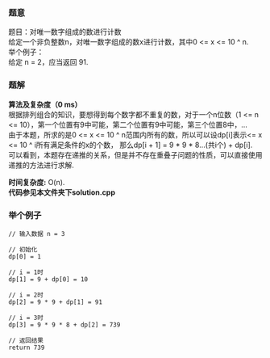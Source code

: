 ### 题意
题目：对唯一数字组成的数进行计数  
给定一个非负整数n，对唯一数字组成的数x进行计数，其中0 <= x <= 10 ^ n.  
举个例子：  
给定 n = 2，应当返回 91.  
### 题解
**算法及复杂度（0 ms）**  
根据排列组合的知识，要想得到每个数字都不重复的数，对于一个n位数（1 <= n <= 10），第一个位置有9中可能，第二个位置有9中可能，第三个位置8中，...  
由于本题，所求的是0 <= x <= 10 ^ n范围内所有的数，所以可以设dp[i]表示<= x <= 10 ^ i所有满足条件的x的个数， 那么dp[i + 1] = 9 * 9 * 8...(共i个) + dp[i].  
可以看到，本题存在递推的关系，但是并不存在重叠子问题的性质，可以直接使用递推的方法进行求解.  

**时间复杂度:** O(n).  
**代码参见本文件夹下solution.cpp**  

### 举个例子 
```
// 输入数据 n = 3

// 初始化 
dp[0] = 1

// i = 1时
dp[1] = 9 + dp[0] = 10

// i = 2时
dp[2] = 9 * 9 + dp[1] = 91

// i = 3时
dp[3] = 9 * 9 * 8 + dp[2] = 739

// 返回结果
return 739
```
